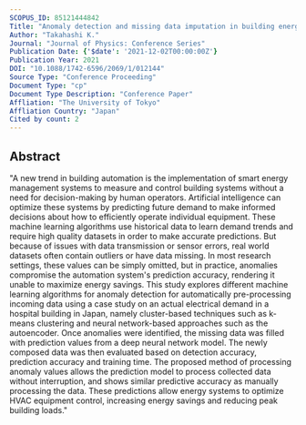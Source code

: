 ```yaml
---
SCOPUS_ID: 85121444842
Title: "Anomaly detection and missing data imputation in building energy data for automated data pre-processing"
Author: "Takahashi K."
Journal: "Journal of Physics: Conference Series"
Publication Date: {'$date': '2021-12-02T00:00:00Z'}
Publication Year: 2021
DOI: "10.1088/1742-6596/2069/1/012144"
Source Type: "Conference Proceeding"
Document Type: "cp"
Document Type Description: "Conference Paper"
Affliation: "The University of Tokyo"
Affliation Country: "Japan"
Cited by count: 2
---
```


## Abstract
"A new trend in building automation is the implementation of smart energy management systems to measure and control building systems without a need for decision-making by human operators. Artificial intelligence can optimize these systems by predicting future demand to make informed decisions about how to efficiently operate individual equipment. These machine learning algorithms use historical data to learn demand trends and require high quality datasets in order to make accurate predictions. But because of issues with data transmission or sensor errors, real world datasets often contain outliers or have data missing. In most research settings, these values can be simply omitted, but in practice, anomalies compromise the automation system's prediction accuracy, rendering it unable to maximize energy savings. This study explores different machine learning algorithms for anomaly detection for automatically pre-processing incoming data using a case study on an actual electrical demand in a hospital building in Japan, namely cluster-based techniques such as k-means clustering and neural network-based approaches such as the autoencoder. Once anomalies were identified, the missing data was filled with prediction values from a deep neural network model. The newly composed data was then evaluated based on detection accuracy, prediction accuracy and training time. The proposed method of processing anomaly values allows the prediction model to process collected data without interruption, and shows similar predictive accuracy as manually processing the data. These predictions allow energy systems to optimize HVAC equipment control, increasing energy savings and reducing peak building loads."
